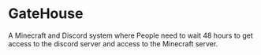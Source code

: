 # GateHouse
A Minecraft and Discord system where People need to wait 48 hours to get access to the discord server and access to the Minecraft server.
